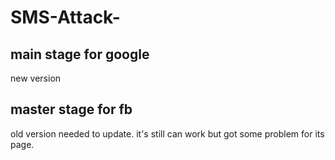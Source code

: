 # SMS-Attack-
## main stage for google
new version

## master stage for fb
old version needed to update.
it's still can work but got some problem for its page.
